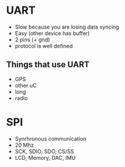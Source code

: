 # UART
- Slow because you are losing data syncing
- Easy (other device has buffer)
- 2 pins (+ gnd)
- protocol is well defined

## Things that use UART
 - GPS
 - other uC
 - long
 - radio

# SPI
 - Synrhronous communication
 - 20 Mhz
 - SCK, SDIO, SDO, CS/SS
 - LCD, Memory, DAC, IMU 
